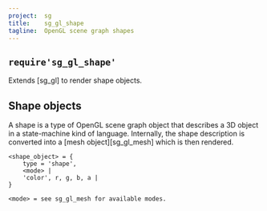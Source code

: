 ```yaml
---
project:  sg
title:    sg_gl_shape
tagline:  OpenGL scene graph shapes
---
```


## `require'sg_gl_shape'`

Extends [sg_gl] to render shape objects.

## Shape objects

A shape is a type of OpenGL scene graph object that describes a 3D object in a state-machine kind of language.
Internally, the shape description is converted into a [mesh object][sg_gl_mesh] which is then rendered.

~~~{.lua}
<shape_object> = {
	type = 'shape',
	<mode> |
	'color', r, g, b, a |
}

<mode> = see sg_gl_mesh for available modes.
~~~
